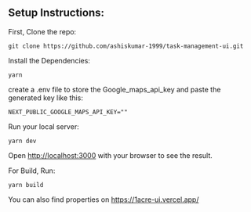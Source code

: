 

## Setup Instructions:
First, Clone the repo:
``` 
git clone https://github.com/ashiskumar-1999/task-management-ui.git
```
Install the Dependencies:
```
yarn
```
create a .env file to store the Google_maps_api_key and paste the generated key like this:
```
NEXT_PUBLIC_GOOGLE_MAPS_API_KEY=""
```
Run your local server:
```
yarn dev
```
Open [http://localhost:3000](http://localhost:3000) with your browser to see the result.

For Build, Run:
```
yarn build
```

You can also find properties on https://1acre-ui.vercel.app/



